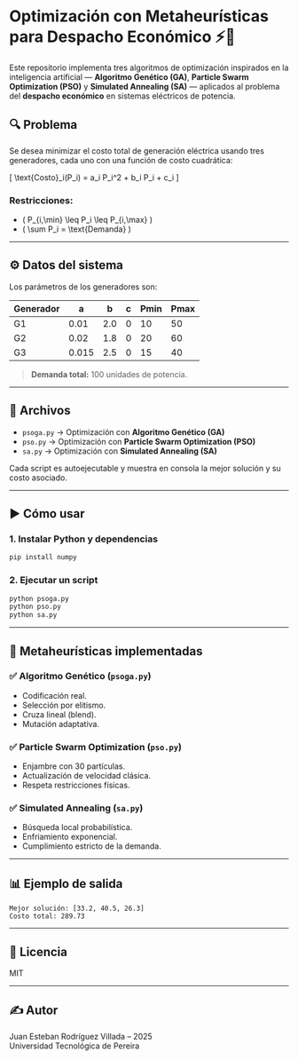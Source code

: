 # Optimización con Metaheurísticas para Despacho Económico ⚡🧠

Este repositorio implementa tres algoritmos de optimización inspirados en la inteligencia artificial — **Algoritmo Genético (GA)**, **Particle Swarm Optimization (PSO)** y **Simulated Annealing (SA)** — aplicados al problema del **despacho económico** en sistemas eléctricos de potencia.

## 🔍 Problema

Se desea minimizar el costo total de generación eléctrica usando tres generadores, cada uno con una función de costo cuadrática:

\[
\text{Costo}_i(P_i) = a_i P_i^2 + b_i P_i + c_i
\]

### Restricciones:

- \( P_{i,\min} \leq P_i \leq P_{i,\max} \)
- \( \sum P_i = \text{Demanda} \)

---

## ⚙️ Datos del sistema

Los parámetros de los generadores son:

| Generador | a     | b    | c  | Pmin | Pmax |
|-----------|-------|------|----|------|------|
| G1        | 0.01  | 2.0  | 0  | 10   | 50   |
| G2        | 0.02  | 1.8  | 0  | 20   | 60   |
| G3        | 0.015 | 2.5  | 0  | 15   | 40   |

> **Demanda total:** 100 unidades de potencia.

---

## 📂 Archivos

- `psoga.py` → Optimización con **Algoritmo Genético (GA)**
- `pso.py`   → Optimización con **Particle Swarm Optimization (PSO)**
- `sa.py`    → Optimización con **Simulated Annealing (SA)**

Cada script es autoejecutable y muestra en consola la mejor solución y su costo asociado.

---

## ▶️ Cómo usar

### 1. Instalar Python y dependencias

```bash
pip install numpy
```

### 2. Ejecutar un script

```bash
python psoga.py
python pso.py
python sa.py
```

---

## 🧠 Metaheurísticas implementadas

### ✅ Algoritmo Genético (`psoga.py`)
- Codificación real.
- Selección por elitismo.
- Cruza lineal (blend).
- Mutación adaptativa.

### ✅ Particle Swarm Optimization (`pso.py`)
- Enjambre con 30 partículas.
- Actualización de velocidad clásica.
- Respeta restricciones físicas.

### ✅ Simulated Annealing (`sa.py`)
- Búsqueda local probabilística.
- Enfriamiento exponencial.
- Cumplimiento estricto de la demanda.

---

## 📊 Ejemplo de salida

```text
Mejor solución: [33.2, 40.5, 26.3]
Costo total: 289.73
```

---

## 📄 Licencia

MIT

---

## ✍️ Autor

Juan Esteban Rodríguez Villada – 2025  
Universidad Tecnológica de Pereira

